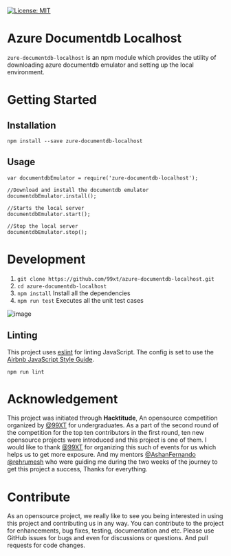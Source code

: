 [![License: MIT](https://img.shields.io/badge/License-MIT-yellow.svg)](https://opensource.org/licenses/MIT)

# Azure Documentdb Localhost

`zure-documentdb-localhost` is an npm module which provides the utility of downloading azure documentdb emulator and setting up the local environment.

# Getting Started

## Installation

`npm install --save zure-documentdb-localhost`

## Usage

```
var documentdbEmulator = require('zure-documentdb-localhost');

//Download and install the documentdb emulator
documentdbEmulator.install();

//Starts the local server
documentdbEmulator.start();

//Stop the local server
documentdbEmulator.stop();

```

# Development

1. `git clone https://github.com/99xt/azure-documentdb-localhost.git`
2. `cd azure-documentdb-localhost`
3. `npm install` Install all the dependencies
4. `npm run test` Executes all the unit test cases

![image](https://user-images.githubusercontent.com/10680296/30747624-72226160-9fcb-11e7-9a4c-b948a3759b36.png)

## Linting

This project uses [eslint](https://eslint.org/) for linting JavaScript. The config is set to use the [Airbnb JavaScript Style Guide](https://github.com/airbnb/javascript).

```
npm run lint
```

# Acknowledgement

This project was initiated through **Hacktitude**, An opensource competition organized by [@99XT](https://github.com/99XT) for undergraduates. As a part of the second round of the competition for the top ten contributors in the first round, ten new opensource projects were introduced and this project is one of them. I would like to thank [@99XT](https://github.com/99XT) for organizing this such of events for us which helps us to get more exposure. And my mentors [@AshanFernando](https://github.com/AshanFernando) [@rehrumesh](https://github.com/rehrumesh) who were guiding me during the two weeks of the journey to get this project a success, Thanks for everything.

# Contribute

As an opensource project, we really like to see you being interested in using this project and contributing us in any way. You can contribute to the project for enhancements, bug fixes, testing, documentation and etc. Please use GitHub issues for bugs and even for discussions or questions. And pull requests for code changes.
